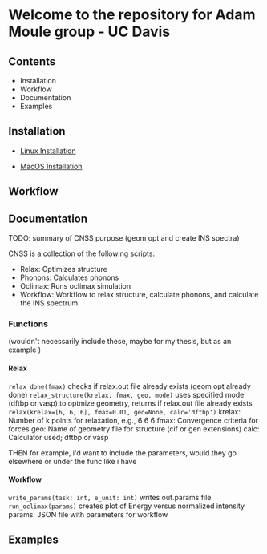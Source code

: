 # Welcome to the repository for Adam Moule group - UC Davis

## Contents

* Installation
* Workflow
* Documentation
* Examples 


## Installation 

* [Linux Installation](https://gitlab.com/lucassamir1/adam-moule/-/blob/MacOSInstall/Install/Install_Linux.md)

* [MacOS Installation](https://gitlab.com/lucassamir1/adam-moule/-/blob/MacOSInstall/Install/Install_MacOS.md)


## Workflow 


## Documentation
TODO:  summary of CNSS purpose (geom opt and create INS spectra)

CNSS is a collection of the following scripts: 
* Relax: Optimizes structure
* Phonons: Calculates phonons
* Oclimax: Runs oclimax simulation
* Workflow: Workflow to relax structure, calculate phonons, and calculate the INS spectrum 

### Functions 
(wouldn't necessarily include these, maybe for my thesis, but as an example )

 #### Relax 
 ```relax_done(fmax)```
        checks if relax.out file already exists (geom opt already done)
```relax_structure(krelax, fmax, geo, mode)```
        uses specified mode (dftbp or vasp) to optmize geometry, returns if relax.out file already exists 
```relax(krelax=[6, 6, 6], fmax=0.01, geo=None, calc='dftbp')```
        krelax: Number of k points for relaxation, e.g., 6 6 6
        fmax: Convergence criteria for forces
        geo: Name of geometry file for structure (cif or gen extensions)
        calc: Calculator used; dftbp or vasp

THEN for example, i'd want to include the parameters, would they go elsewhere or under the func like i have 

        
#### Workflow

```write_params(task: int, e_unit: int)```
        writes out.params file
``` run_oclimax(params)```
        creates plot of Energy versus normalized intensity 
        params: JSON file with parameters for workflow





## Examples

